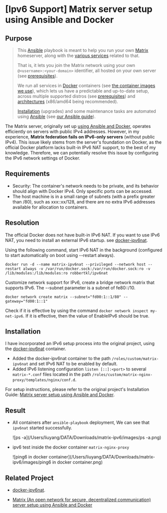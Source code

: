 # [Ipv6 Support] Matrix server setup using Ansible and Docker

## Purpose
> This [Ansible](https://www.ansible.com/) playbook is meant to help you run your own [Matrix](http://matrix.org/) homeserver, along with the [various services](#supported-services) related to that.
> 
> That is, it lets you join the Matrix network using your own `@<username>:<your-domain>` identifier, all hosted on your own server (see [prerequisites](docs/prerequisites.md)).
> 
> We run all services in [Docker](https://www.docker.com/) containers (see [the container images we use](docs/container-images.md)), which lets us have a predictable and up-to-date setup, across multiple supported distros (see [prerequisites](docs/prerequisites.md)) and [architectures](docs/alternative-architectures.md) (x86/amd64 being recommended).
> 
> [Installation](docs/README.md) (upgrades) and some maintenance tasks are automated using [Ansible](https://www.ansible.com/) (see [our Ansible guide](docs/ansible.md)).

The Matrix server, originally set up [using Ansible and Docker](https://github.com/spantaleev/matrix-docker-ansible-deploy), operates efficiently on servers with public IPv4 addresses. However, in my experience, **Matrix federation fails on IPv6-only servers** (without public IPv4). This issue likely stems from the server's foundation on Docker, as the official Docker platform lacks built-in IPv6 NAT support, to the best of my knowledge. Therefore, we can potentially resolve this issue by configuring the IPv6 network settings of Docker.

## Requirements
+ Security: The container's network needs to be private, and its behavior should align with Docker IPv4. Only specific ports can be accessed.
+ The host machine is in a small range of subnets (with a prefix greater than /80), such as xxx::xx/128, and there are no extra IPv6 addresses available for allocation to containers.

## Resolution
The official Docker does not have built-in IPv6 NAT. If you want to use IPv6 NAT, you need to install an external IPv6 startup. see [docker-ipv6nat](https://github.com/robbertkl/docker-ipv6nat).

Using the following command, start IPv6 NAT in the background (configured to start automatically on boot using --restart always).

```
docker run -d --name matrix-ipv6nat --privileged --network host --restart always -v /var/run/docker.sock:/var/run/docker.sock:ro -v /lib/modules:/lib/modules:ro robbertkl/ipv6nat
```

Customize network support for IPv6, create a bridge network matrix that supports IPv6. The --subnet parameter is a subnet of fe80::/10.
```
docker network create matrix --subnet="fd00:1::1/80" --gateway="fd00:1::1"
```
Check if it is effective by using the command `docker network inspect my-net-ipv6`. If it is effective, then the value of EnableIPv6 should be true.

## Installation
I have incorporated an IPv6 setup process into the original project, using the [docker-ipv6nat](https://github.com/robbertkl/docker-ipv6nat) container.

+ Added the docker-ipv6nat container to the path `/roles/custom/matrix-ipv6nat` and set IPv6 NAT to be enabled by default.
+ Added IPv6 listening configuration `listen [::]:<port>` to several `matrix-*.conf` files located in the path `/roles/custom/matrix-nginx-proxy/templates/nginx/conf.d`.

For setup instructions, please refer to the original project's Installation Guide: [Matrix server setup using Ansible and Docker](https://github.com/spantaleev/matrix-docker-ansible-deploy).

## Result

+ All containers after `ansible-playbook` deployment,  We can see that `ipv6nat` started successfully.

  ![ps -a](/Users/liuyang/DATA/Downloads/matrix-ipv6/images/ps -a.png)

+ ipv6 test inside the docker container `matrix-nginx-proxy`

  ![ping6 in docker container](/Users/liuyang/DATA/Downloads/matrix-ipv6/images/ping6 in docker container.png)

## Related Project

+ [docker-ipv6nat](https://github.com/robbertkl/docker-ipv6nat). 

+ [Matrix (An open network for secure, decentralized communication) server setup using Ansible and Docker](https://github.com/spantaleev/matrix-docker-ansible-deploy)